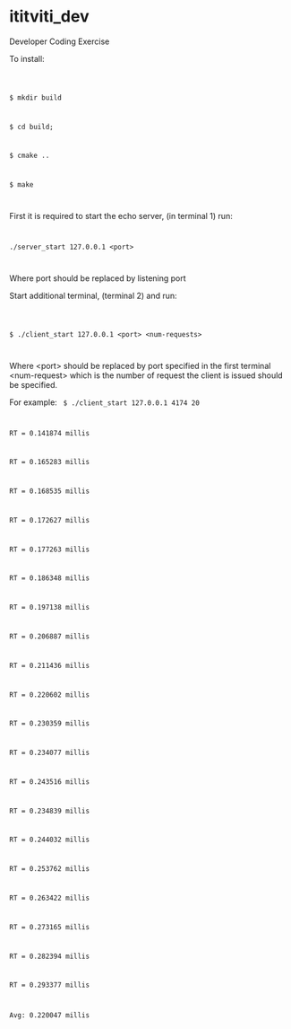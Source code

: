 # ititviti_dev

Developer Coding Exercise

To install:

<code>

$ mkdir build 

$ cd build;

$ cmake ..

$ make

</code>

First it is required to start the echo server, (in terminal 1) run:
<code>

./server_start 127.0.0.1 \<port>

</code>

Where port should be replaced by listening port

Start additional terminal, (terminal 2) and run:

<code>

$ ./client_start 127.0.0.1 \<port> \<num-requests>

</code>

Where \<port\> should be replaced by port specified in the first terminal
\<num-request\> which is the number of request the client is issued should be specified.
 
 For example:
 <code>
 $ ./client_start 127.0.0.1 4174 20

RT = 0.141874 millis

RT = 0.165283 millis

RT = 0.168535 millis

RT = 0.172627 millis

RT = 0.177263 millis

RT = 0.186348 millis

RT = 0.197138 millis

RT = 0.206887 millis

RT = 0.211436 millis

RT = 0.220602 millis

RT = 0.230359 millis

RT = 0.234077 millis

RT = 0.243516 millis

RT = 0.234839 millis

RT = 0.244032 millis

RT = 0.253762 millis

RT = 0.263422 millis

RT = 0.273165 millis

RT = 0.282394 millis

RT = 0.293377 millis

Avg: 0.220047 millis
</code>






